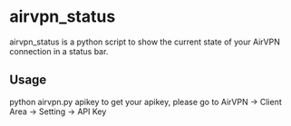 airvpn_status
=============

airvpn_status is a python script to show the current state of your AirVPN connection in a status bar.

Usage
-----

python airvpn.py apikey
to get your apikey, please go to AirVPN -> Client Area -> Setting -> API Key
